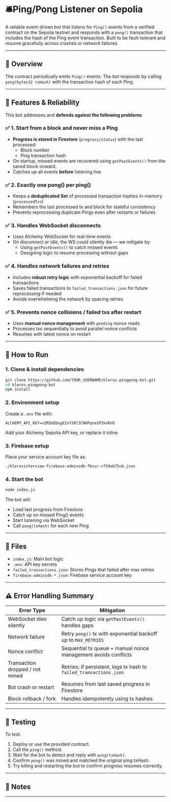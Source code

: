 # 🛎Ping/Pong Listener on Sepolia

A reliable event-driven bot that listens for `Ping()` events from a verified contract on the Sepolia testnet and responds with a `pong()` transaction that includes the hash of the Ping event transaction. Built to be fault-tolerant and resume gracefully across crashes or network failures.

---

## 🚀 Overview

The contract periodically emits `Ping()` events. The bot responds by calling `pong(bytes32 txHash)` with the transaction hash of each Ping.

---



## 🧠 Features & Reliability

This bot addresses and **defends against the following problems**:

### ✅ **1. Start from a block and never miss a Ping**

- **Progress is stored in Firestore** (`progress/status`) with the last processed:
  - Block number
  - Ping transaction hash
- On startup, missed events are recovered using `getPastEvents()` from the saved block onward.
- Catches up all events **before** listening live.

### ✅ **2. Exactly one pong() per ping()**

- Keeps a **deduplicated Set** of processed transaction hashes in-memory (`processedTxs`)
- Remembers the last processed tx and block for stateful consistency
- Prevents reprocessing duplicate Pings even after restarts or failures

### ✅ **3. Handles WebSocket disconnects**

- Uses Alchemy WebSocket for real-time events
- On disconnect or idle, the WS could silently die — we mitigate by:
  - Using `getPastEvents()` to catch missed events
  - Designing logic to resume processing without gaps

### ✅ **4. Handles network failures and retries**

- Includes **robust retry logic** with exponential backoff for failed transactions
- Saves failed transactions to `failed_transactions.json` for future reprocessing if needed
- Avoids overwhelming the network by spacing retries

### ✅ **5. Prevents nonce collisions / failed txs after restart**

- Uses **manual nonce management** with `pending` nonce reads
- Processes txs sequentially to avoid parallel nonce conflicts
- Resumes with latest nonce on restart

---

## 🔧 How to Run

### 1. Clone & install dependencies

```bash
git clone https://github.com/YOUR_USERNAME/kleros-pingpong-bot.git
cd kleros-pingpong-bot
npm install
```

### 2. Environment setup

Create a `.env` file with:

```env
ALCHEMY_API_KEY=v2MZeEDugE2xY38l3CN0Pqna1PIkxRnO
```

Add your Alchemy Sepolia API key, or replace it inline.

### 3. Firebase setup

Place your service account key file as:

```bash
./klerosinterview-firebase-adminsdk-fbsvc-cf50ab75c6.json
```

### 4. Start the bot

```bash
node index.js
```

The bot will:
- Load last progress from Firestore
- Catch up on missed Ping() events
- Start listening via WebSocket
- Call `pong(txHash)` for each new Ping

---

## 📁 Files

- `index.js`: Main bot logic
- `.env`: API key secrets
- `failed_transactions.json`: Stores Pings that failed after max retries
- `firebase-adminsdk-*.json`: Firebase service account key

---

## ⚠️ Error Handling Summary

| Error Type                          | Mitigation                                                                 |
|------------------------------------|----------------------------------------------------------------------------|
| WebSocket dies silently            | Catch up logic via `getPastEvents()` handles gaps                          |
| Network failure                    | Retry `pong()` tx with exponential backoff up to `MAX_RETRIES`            |
| Nonce conflict                     | Sequential tx queue + manual nonce management avoids conflicts            |
| Transaction dropped / not mined   | Retries; if persistent, logs tx hash to `failed_transactions.json`        |
| Bot crash or restart              | Resumes from last saved progress in Firestore                             |
| Block rollback / fork              | Handles idempotently using tx hashes                                       |

---

## 🧪 Testing

To test:

1. Deploy or use the provided contract.
2. Call the `ping()` method.
3. Wait for the bot to detect and reply with `pong(txHash)`.
4. Confirm `pong()` was mined and matched the original ping txHash.
5. Try killing and restarting the bot to confirm progress resumes correctly.

---

## 📎 Notes

---
